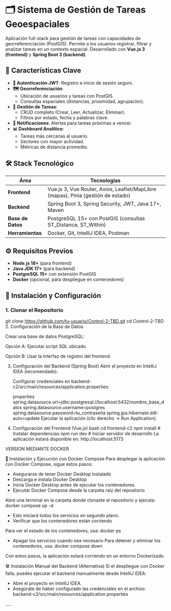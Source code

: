 # 🗂️ Sistema de Gestión de Tareas Geoespaciales

Aplicación full-stack para gestión de tareas con capacidades de georreferenciación (PostGIS). Permite a los usuarios registrar, filtrar y analizar tareas en un contexto espacial. Desarrollado con **Vue.js 3 (frontend)** y **Spring Boot 3 (backend)**.

## 🌟 Características Clave
- **🔐 Autenticación JWT**: Registro e inicio de sesión seguro.
- **🗺️ Georreferenciación**: 
  - Ubicación de usuarios y tareas con PostGIS.
  - Consultas espaciales (distancias, proximidad, agrupación).
- **📝 Gestión de Tareas**:
  - CRUD completo (Crear, Leer, Actualizar, Eliminar).
  - Filtros por estado, fecha y palabras clave.
- **🔔 Notificaciones**: Alertas para tareas próximas a vencer.
- **📊 Dashboard Analítico**:
  - Tareas más cercanas al usuario.
  - Sectores con mayor actividad.
  - Métricas de distancia promedio.

## 🛠 Stack Tecnológico
| **Área**          | **Tecnologías**                                                                 |
|-------------------|---------------------------------------------------------------------------------|
| **Frontend**      | Vue.js 3, Vue Router, Axios, Leaflet/MapLibre (mapas), Pinia (gestión de estado)|
| **Backend**       | Spring Boot 3, Spring Security, JWT, Java 17+, Maven                            |
| **Base de Datos** | PostgreSQL 15+ con PostGIS (consultas ST_Distance, ST_Within)               |
| **Herramientas**  | Docker, Git, IntelliJ IDEA, Postman                                             |

## ⚙️ Requisitos Previos
- **Node.js 18+** (para frontend)
- **Java JDK 17+** (para backend)
- **PostgreSQL 15+** con extensión PostGIS
- **Docker** (opcional, para despliegue en contenedores)

## 🚀 Instalación y Configuración

### 1. Clonar el Repositorio

git clone https://github.com/tu-usuario/Control-2-TBD.git
cd Control-2-TBD
2. Configuración de la Base de Datos

  Crear una base de datos PostgreSQL:

  Opción A: Ejecutar script SQL ubicado 

  Opción B: Usar la interfaz de registro del frontend.

3. Configuración del Backend (Spring Boot)
    Abrir el proyecto en IntelliJ IDEA (recomendado).

    Configurar credenciales en backend-c2/src/main/resources/application.properties:

    properties
    spring.datasource.url=jdbc:postgresql://localhost:5432/nombre_base_datos
    spring.datasource.username=postgres
    spring.datasource.password=tu_contraseña
    spring.jpa.hibernate.ddl-auto=update
    Ejecutar la aplicación (clic derecho → Run Application).

4. Configuración del Frontend (Vue.js)
    bash
    cd frontend-c2
    npm install       # Instalar dependencias
    npm run dev      # Iniciar servidor de desarrollo
    La aplicación estará disponible en: http://localhost:5173

VERSION MEDIANTE DOCKER

🚢 Instalación y Ejecución con Docker Compose
Para desplegar la aplicación con Docker Compose, sigue estos pasos:

- Asegurarse de tener Docker Desktop instalado
- Descarga e instala Docker Desktop 
- Inicia Docker Desktop antes de ejecutar los contenedores.
- Ejecutar Docker Compose desde la carpeta raíz del repositorio

Abre una terminal en la carpeta donde clonaste el repositorio y ejecuta:
docker compose up -d
- Esto iniciará todos los servicios en segundo plano.
- Verificar que los contenedores están corriendo

Para ver el estado de los contenedores, usa:
docker ps

- Apagar los servicios cuando sea necesario
Para detener y eliminar los contenedores, usa:
docker compose down


Con estos pasos, la aplicación estará corriendo en un entorno Dockerizado.

🛠 Instalación Manual del Backend (Alternativa)
Si el despliegue con Docker falla, puedes ejecutar el backend manualmente desde IntelliJ IDEA:
- Abre el proyecto en IntelliJ IDEA.
- Asegúrate de haber configurado las credenciales en el archivo:
backend-c2/src/main/resources/application.properties

.....
